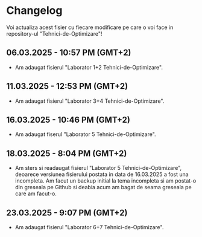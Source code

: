 # Changelog

Voi actualiza acest fisier cu fiecare modificare pe care o voi face in repository-ul "Tehnici-de-Optimizare"!

## 06.03.2025 - 10:57 PM (GMT+2)
- Am adaugat fisierul "Laborator 1+2 Tehnici-de-Optimizare".

## 11.03.2025 - 12:53 PM (GMT+2)
- Am adaugat fisierul "Laborator 3+4 Tehnici-de-Optimizare".

## 16.03.2025 - 10:46 PM (GMT+2)
- Am adaugat fiserul "Laborator 5 Tehnici-de-Optimizare".

## 18.03.2025 - 8:04 PM (GMT+2)
- Am sters si readaugat fisierul "Laborator 5 Tehnici-de-Optimizare", deoarece versiunea fisierului postata in data de 16.03.2025 a fost una incompleta. Am facut un backup initial la tema incompleta si am postat-o din greseala pe Github si deabia acum am bagat de seama greseala pe care am facut-o.

## 23.03.2025 - 9:07 PM (GMT+2)
- Am adaugat fisierul "Laborator 6+7 Tehnici-de-Optimizare".

